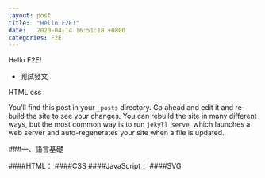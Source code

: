 ```yaml
---
layout: post
title:  "Hello F2E!"
date:   2020-04-14 16:51:18 +0800
categories: F2E
---
```


Hello F2E!
+ 測試發文

HTML css 

You’ll find this post in your `_posts` directory. Go ahead and edit it and re-build the site to see your changes. You can rebuild the site in many different ways, but the most common way is to run `jekyll serve`, which launches a web server and auto-regenerates your site when a file is updated.

###一、語言基礎

####HTML：
####CSS
####JavaScript：
####SVG
